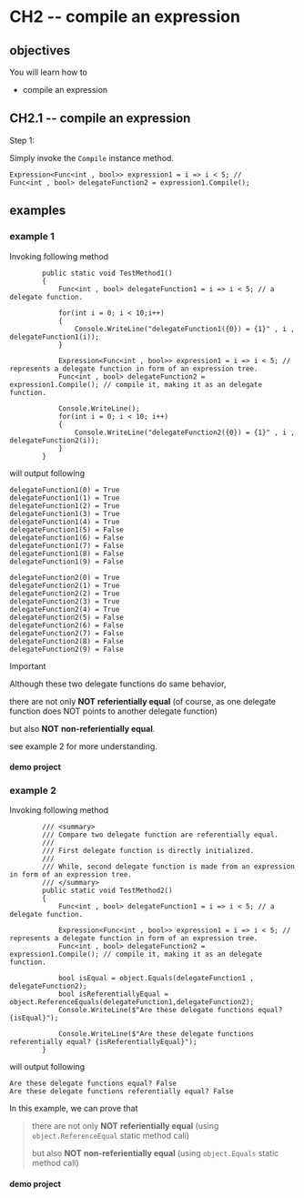 # CH2 -- compile an expression
## objectives
You will learn how to 

+ compile an expression

## CH2.1 -- compile an expression
Step 1:

Simply invoke the `Compile` instance method.

```
Expression<Func<int , bool>> expression1 = i => i < 5; // 
Func<int , bool> delegateFunction2 = expression1.Compile();
```

## examples
### example 1
Invoking following method 

```
        public static void TestMethod1()
        {
            Func<int , bool> delegateFunction1 = i => i < 5; // a delegate function.
           
            for(int i = 0; i < 10;i++) 
            {
                Console.WriteLine("delegateFunction1({0}) = {1}" , i , delegateFunction1(i));
            }

            Expression<Func<int , bool>> expression1 = i => i < 5; // represents a delegate function in form of an expression tree.
            Func<int , bool> delegateFunction2 = expression1.Compile(); // compile it, making it as an delegate function.

            Console.WriteLine();
            for(int i = 0; i < 10; i++)
            {
                Console.WriteLine("delegateFunction2({0}) = {1}" , i , delegateFunction2(i));
            }
        }
```

will output following

```
delegateFunction1(0) = True
delegateFunction1(1) = True
delegateFunction1(2) = True
delegateFunction1(3) = True
delegateFunction1(4) = True
delegateFunction1(5) = False
delegateFunction1(6) = False
delegateFunction1(7) = False
delegateFunction1(8) = False
delegateFunction1(9) = False

delegateFunction2(0) = True
delegateFunction2(1) = True
delegateFunction2(2) = True
delegateFunction2(3) = True
delegateFunction2(4) = True
delegateFunction2(5) = False
delegateFunction2(6) = False
delegateFunction2(7) = False
delegateFunction2(8) = False
delegateFunction2(9) = False
```

> [!IMPORTANT]
> Although these two delegate functions do same behavior,
>
> there are not only **NOT** **referientially equal** (of course, as one delegate function does NOT points to another delegate function)
>
> but also **NOT** **non-referientially equal**.
>
> see example 2 for more understanding.

#### demo project

### example 2
Invoking following method 

```
        /// <summary>
        /// Compare two delegate function are referentially equal.
        /// 
        /// First delegate function is directly initialized.
        /// 
        /// While, second delegate function is made from an expression in form of an expression tree.
        /// </summary>
        public static void TestMethod2()
        {
            Func<int , bool> delegateFunction1 = i => i < 5; // a delegate function.

            Expression<Func<int , bool>> expression1 = i => i < 5; // represents a delegate function in form of an expression tree.
            Func<int , bool> delegateFunction2 = expression1.Compile(); // compile it, making it as an delegate function.

            bool isEqual = object.Equals(delegateFunction1 , delegateFunction2);
            bool isReferentiallyEqual = object.ReferenceEquals(delegateFunction1,delegateFunction2);
            Console.WriteLine($"Are these delegate functions equal? {isEqual}");

            Console.WriteLine($"Are these delegate functions referentially equal? {isReferentiallyEqual}");
        }
```

will output following

```
Are these delegate functions equal? False
Are these delegate functions referentially equal? False
```

In this example, we can prove that

> there are not only **NOT** **referientially equal** (using `object.ReferenceEqual` static method call)
>
> but also **NOT** **non-referientially equal** (using `object.Equals` static method call)

#### demo project
